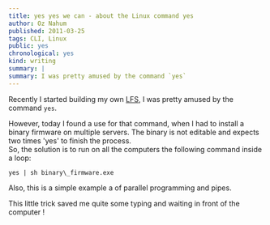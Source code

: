 ```yaml
---
title: yes yes we can - about the Linux command yes
author: Oz Nahum
published: 2011-03-25
tags: CLI, Linux
public: yes
chronological: yes
kind: writing 
summary: |
summary: I was pretty amused by the command `yes`
---
```


Recently I started building my own
[LFS](http://www.linuxfromscratch.org/), I was pretty amused by the command `yes`.

However, today I found a use for that command, when I had to install a binary 
firmware on multiple servers. The binary is not editable and expects two
times 'yes' to finish the process.  
So, the solution is to run on all the computers the following command
inside a loop:  

    yes | sh binary\_firmware.exe 

Also, this is a simple example a of parallel programming and pipes.

This little trick saved me quite some typing and waiting in front of the
computer !
